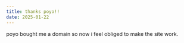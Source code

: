 ```yaml
---
title: thanks poyo!!
date: 2025-01-22
---
```


poyo bought me a domain so now i feel obliged to make the site work.
